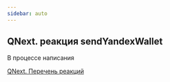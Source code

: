 ```yaml
---
sidebar: auto
---
```


## QNext. реакция sendYandexWallet

В процессе написания



[QNext. Перечень реакций](/docs-test/ph/QNext-admin-reaction-about-05-01)